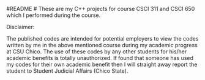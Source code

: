 #README #
These are my C++ projects for course CSCI 311 and CSCI 650
which I performed during the course.


Disclaimer:

The published codes are intended for potential employers to view the codes written by me in the
above mentioned course during my academic progress at CSU Chico. The use of these codes
by any other students for his/her academic benefits is totally unauthorized. If found that someone has used my codes for their own academic benefit then I will straight away report the student to Student Judicial Affairs (Chico State).
